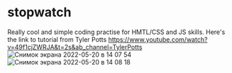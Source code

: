 # stopwatch
Really cool and simple coding practise for HMTL/CSS and JS skills. Here's the link to tutorial from Tyler Potts https://www.youtube.com/watch?v=49f1cjZWRJA&t=2s&ab_channel=TylerPotts
![Снимок экрана 2022-05-20 в 14 07 54](https://user-images.githubusercontent.com/76615074/169483888-50832002-9794-4f83-b5fc-20da3cd71c0b.png)
![Снимок экрана 2022-05-20 в 14 08 18](https://user-images.githubusercontent.com/76615074/169483897-f0b6135a-0e3b-4d4c-819a-e9aa0fc2d9e5.png)
